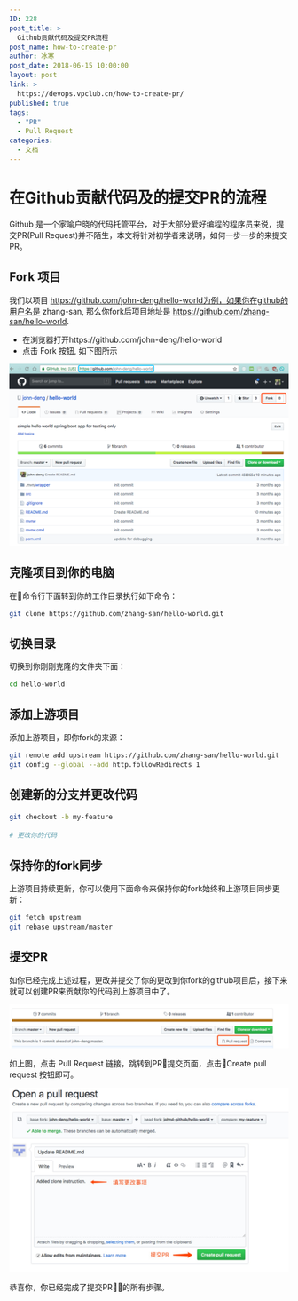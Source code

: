 ```yaml
---
ID: 228
post_title: >
  Github贡献代码及提交PR流程
post_name: how-to-create-pr
author: 冰寒
post_date: 2018-06-15 10:00:00
layout: post
link: >
  https://devops.vpclub.cn/how-to-create-pr/
published: true
tags:
  - "PR"
  - Pull Request
categories:
  - 文档
---
```


# 在Github贡献代码及的提交PR的流程

Github 是一个家喻户晓的代码托管平台，对于大部分爱好编程的程序员来说，提交PR(Pull Request)并不陌生，本文将针对初学者来说明，如何一步一步的来提交PR。

## Fork 项目

我们以项目 https://github.com/john-deng/hello-world为例，如果你在github的用户名是 zhang-san, 那么你fork后项目地址是 https://github.com/zhang-san/hello-world.

* 在浏览器打开https://github.com/john-deng/hello-world
* 点击 Fork 按钮, 如下图所示

![fork](/images/pull-request/fork.png)

## 克隆项目到你的电脑

在命令行下面转到你的工作目录执行如下命令：

```bash
git clone https://github.com/zhang-san/hello-world.git
```

## 切换目录

切换到你刚刚克隆的文件夹下面：

```bash
cd hello-world
```

## 添加上游项目

添加上游项目，即你fork的来源：

```bash
git remote add upstream https://github.com/zhang-san/hello-world.git
git config --global --add http.followRedirects 1
```

## 创建新的分支并更改代码

```bash
git checkout -b my-feature

# 更改你的代码

```

## 保持你的fork同步

上游项目持续更新，你可以使用下面命令来保持你的fork始终和上游项目同步更新：

```bash
git fetch upstream
git rebase upstream/master
```

## 提交PR

如你已经完成上述过程，更改并提交了你的更改到你fork的github项目后，接下来就可以创建PR来贡献你的代码到上游项目中了。

![create-pr](/images/pull-request/create-pr.png)

如上图，点击 Pull Request 链接，跳转到PR提交页面，点击Create pull request 按钮即可。

![create-pr](/images/pull-request/submit-pr.png)

恭喜你，你已经完成了提交PR的所有步骤。